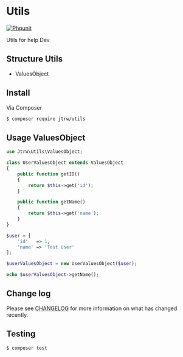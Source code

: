 # Utils 

[![Phpunit](https://github.com/jtrw/utils/workflows/PHP%20Composer/badge.svg)](https://github.com/jtrw/utils/actions)

Utils for help Dev

## Structure Utils

* ValuesObject



## Install

Via Composer

``` bash
$ composer require jtrw/utils
```

## Usage ValuesObject

```php
use Jtrw\Utils\ValuesObject;

class UserValuesObject extends ValuesObject
{
    public function getID()
    {
        return $this->get('id');
    }

    public function getName()
    {
        return $this->get('name');
    }
}

$user = [
    'id'   => 1,
    'name' => 'Test User'
];

$userValuesObject = new UserValuesObject($user);

echo $userValuesObject->getName();
```

## Change log

Please see [CHANGELOG](CHANGELOG.md) for more information on what has changed recently.

## Testing

``` bash
$ composer test
```

